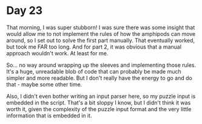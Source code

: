 # Day 23

That morning, I was super stubborn! I was sure there was some insight that would allow me
to not implement the rules of how the amphipods can move around, so I set out to solve the
first part manually. That eventually worked, but took me FAR too long. And for part 2, it
was obvious that a manual approach wouldn't work. At least for me.

So... no way around wrapping up the sleeves and implementing those rules. It's a huge,
unreadable blob of code that can probably be made much simpler and more readable. But I
don't really have the energy to go and do that - maybe some other time.

Also, I didn't even bother writing an input parser here, so my puzzle input is embedded in
the script. That's a bit sloppy I know, but I didn't think it was worth it, given the
complexity of the puzzle input format and the very little information that is embedded in
it.
